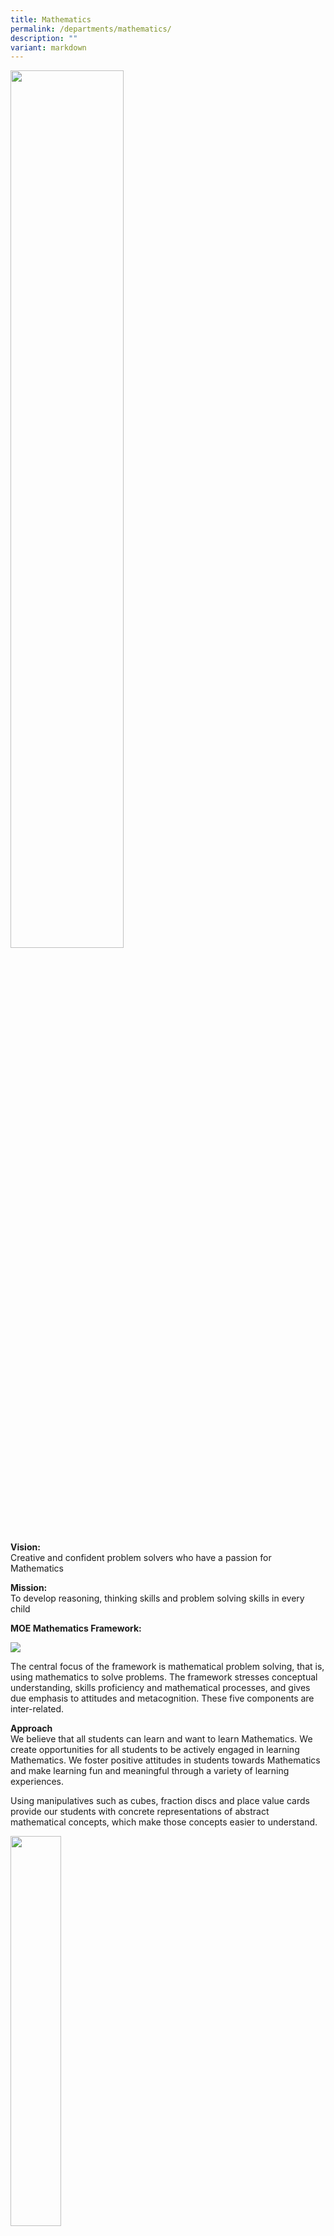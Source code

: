 ```yaml
---
title: Mathematics
permalink: /departments/mathematics/
description: ""
variant: markdown
---
```

<img style="width: 60%;" src="/images/Banner-photo.jpg">
<p><strong>Vision:<br></strong>Creative and confident problem solvers who have a passion for Mathematics</p>
<p><strong>Mission:<br></strong>To develop reasoning, thinking skills and problem solving skills in every child</p>
<p><strong>MOE Mathematics Framework:</strong></p>
<img src="/images/Math-Framework.png">
<p>The central focus of the framework is mathematical problem solving, that is, using mathematics to solve problems. The framework stresses conceptual understanding, skills proficiency and mathematical processes, and gives due emphasis to attitudes and metacognition. These five components are inter-related.</p>
<p><strong>Approach<br></strong>We believe that all students can learn and want to learn Mathematics. We create opportunities for all students to be actively engaged in learning Mathematics. We foster positive attitudes in students towards Mathematics and make learning fun and meaningful through a variety of learning experiences.
</p>
<p>
Using manipulatives such as cubes, fraction discs and place value cards provide our students with concrete representations of abstract mathematical concepts, which make those concepts easier to understand.
</p>

<img style="width: 40%;" src="/images/2023%20Photos/Mathematics/photo%202.jpg">

Additionally, incorporating authentic examples from everyday life make learning of mathematics more relevant and meaningful to students. By connecting mathematical concepts to real-world situations, our students can see how Mathematics is used in their daily lives and understand its practical applications. This approach can also help our students develop problem-solving skills and critical thinking abilities as they apply mathematical concepts and skills to solve real-world problems.

<p>
<img style="width: 40%;" src="/images/2023%20Photos/Mathematics/photo%201.jpg">
</p>
<img style="width: 40%;" src="/images/2023%20Photos/Mathematics/photo%203.jpg">
<p>
</p><p><strong>Use of ICT<br></strong>
We hope infusing thinking routines and Information and Communication Technology (ICT) tools into lessons can enhance student engagement and understanding. 
</p>
<p>
For example, the ‘See, Think, Wonder’ Thinking Routine encourages students to observe, analyse, and question real-life situations through the lens of mathematical concepts. By prompting them to "see" what's happening, "think" critically about the mathematical concepts involved, and "wonder" about potential solutions or implications, students develop a deeper understanding of how mathematics applies to the world around them. 
</p>
<p>
The Student Learning Space (SLS) provides an online learning platform where students can access learning resources, collaborate with peers, and engage in interactive learning activities. Through SLS, students have the flexibility to explore concepts at their own pace and receive immediate feedback, fostering a more personalised learning experience.
</p>

<p></p><p><strong>Description of programmes:<br></strong><strong>E2K Mathematics Programme</strong></p>
<p><em>How do we deepen our students’ learning in Mathematics?</em></p>
<p>Our students in the&nbsp;<strong>A</strong>ccelerated&nbsp;<strong>P</strong>rogramme to&nbsp;<strong>E</strong>nhance students’ e<strong>X</strong>perience (APEX) attend the E2K Mathematics Programme. The materials are taken from the MOE Gifted Education Branch. We aim to develop students’ mathematical reasoning skills and deepen their conceptual understanding through an inquiry approach.</p>
<p> Kai Xiang, a Primary 4 student in APEX, shared, “We look forward to every lesson as we get to solve challenging puzzles. We are happy to work with our friends to discuss and solve them. We present our solutions to our teachers and friends so that they can help us improve.”</p><p>
	
</p><p><strong>LEGO Building<br>
	
</strong></p><p><strong>The creative process of building with lego engages students in a hands-on and interactive experience that promote mathematical thinking.  The construction of lego objects involves problem-solving skills as students plan and analyse the pieces they have, envision the desired outcome and figure out required steps to achieve it. They develop spatial and pattern reasoning ability as they visualize how different pieces fit together.</strong></p><strong>
	
<img src="/images/2023%20Photos/Mathematics/photo%204.jpg">

<p><strong>Mathematics Olympiad<br></strong></p><p></p><p><strong>Mathematics Olympiad workshops are organised for Primary 4 to 6 students who are keen to enrich and enhance their learning in Mathematics. Students who perform well are selected to represent the school in external competitions such as the National Mathematical Olympiad of Singapore (NMOS) and the Singapore Mathematical Olympiad for Primary Schools (SMOPS).</strong></p><strong>
<p>Rian, a Primary 6 student who had taken part in the annual Mathlympics competition, said, “We ask questions to help us understand the questions better. We persevere in our efforts to solve the questions.”</p>


<p><strong>BRPS Math Challenge<br></strong>Students have the opportunities to take part in challenging, fun and engaging math challenge activities every term. These activities include magic number, sudoku, secret codes and multiplication tables. 

Students build confidence and resilience as they persist and persevere to solve problems. The results are displayed on the level board to celebrate students’ success. Learning is made joyful and enriching for students. </p>

The objectives of Math Challenge are as follows:

	•	Enhance mathematical knowledge and skills - students deeepen their understanding of various mathematical topics and improve their mathematical fluency

	•	Promote mathematical skills - students think critically and creatively to solve the problems

	•	Inspire interest in mathematics - spark enthusiasm and curiosity in students
	
<img src="/images/2023%20Photos/Mathematics/photo%206.JPG"><br>
<img src="/images/2023%20Photos/Mathematics/photo%207.jpg"><br>
<img src="/images/2023%20Photos/Mathematics/photo%208.jpeg"><br>
<img src="/images/2023%20Photos/Mathematics/photo%209.jpeg"><br>

<p><strong>Math Star Award</strong></p>
<p style="text-align: center;"><strong><em>Hard work&nbsp;</em><em>&nbsp;Perseverance = Success</em></strong></p>
<p>The Math Star Award recognizes students who have exhibited proficiency and shown exceptional potential in mastering mathematics. The award nurtures a sense of pride and encouragement in learning mathematics. Students are inspired and motivated to pursue excellence in mathematics.
 “I am delighted to win the Math Star Award this term. I will continue to do my best in math. I hope to win the award next term again,” says Zheng Hao, a Primary 5 student, proudly.
</p>
<img src="/images/2023%20Photos/Mathematics/photo%2010.jpg">
	
<p><strong>Fun with Math Programme<br>
	The Parent Support Group (PSG) works collaboratively with the school to enhance the learning experience and academic success of students. Students are engaged in math games and a variety of activities that include story-telling to build students’ factual fluency and foster interest in learning math.
“I look forward to the Fun with Math programme. I used to think math is difficult. Now I think I can do the math questions and I want to do more, says Cindy, a Primary 2 student.

<img src="/images/2023%20Photos/Mathematics/photo%2011.jpg"><br>
<img src="/images/2023%20Photos/Mathematics/photo%2012.jpg"><br>
<img src="/images/2023%20Photos/Mathematics/photo%2013.jpg"><br>

</strong></p><p><strong><strong>STEM Programme - ALP<br></strong>This programme aims to leverage on STEM to create more meaningful and engaging activities that integrate engineering and technology in Mathematics and Science to fuel students’ enthusiasm in learning as well as to promote 21<sup>st</sup>&nbsp;century skills – critical thinking, decision-making, collaboration, communication and creativity. It provides students with opportunities to innovate and apply content knowledge to bridge the gap between key theoretical concepts and real-world applications.</strong></p><strong>
<img src="/images/2023%20Photos/Mathematics/photo%2014.jpg"><br>
	
<img src="/images/2023%20Photos/Mathematics/photo%2015.jpg"><br>

<p>Click&nbsp;<a href="/our-distinctive-programmes/applied-learning-programme-alp/"><strong>here</strong></a>&nbsp;to find out more about our Applied Learning Programme (ALP)</p></strong></strong></strong>